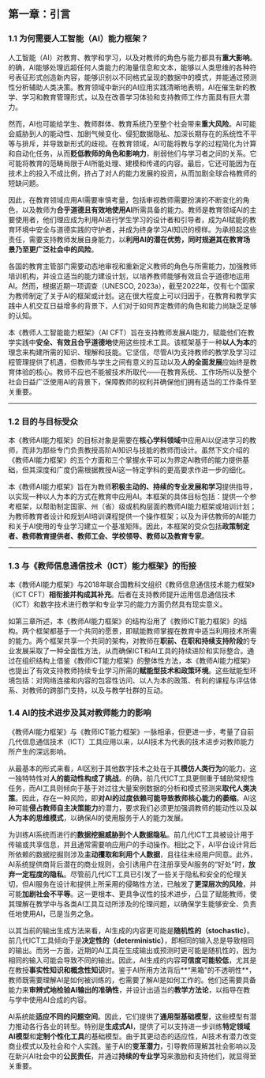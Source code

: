 ## 第一章：引言

### 1.1 为何需要人工智能（AI）能力框架？

人工智能（AI）对教育、教学和学习，以及对教师的角色与能力都具有**重大影响**。的确，AI能够处理远超任何人类能力的海量信息和文本，能够以人类思维的各种符号表征形式创造新内容，能够识别以不同格式呈现的数据中的模式，并能通过预测性分析辅助人类决策。教育领域中新兴的AI应用实践清晰地表明，AI在催生新的教学、学习和教育管理形式，以及在改善学习体验和支持教师工作方面具有巨大潜力。

然而，AI也可能给学生、教师群体、教育系统乃至整个社会带来**重大风险**。AI可能会威胁到人的能动性、加剧气候变化、侵犯数据隐私、加深长期存在的系统性不平等与排斥，并导致新形式的歧视。在教育领域，AI可能将教与学的过程简化为计算和自动化任务，从而**贬低教师的角色和影响力**，削弱他们与学习者之间的关系。它可能将教育的范畴局限于AI所能处理、建模和传递的内容。最后，它还可能因为在技术上的投入不成比例，挤占了对人的能力发展的投资，从而加剧全球合格教师的短缺问题。

因此，在教育领域应用AI需要审慎考量，包括审视教师需要扮演的不断变化的角色，以及教师为**合乎道德且有效地使用AI**所需具备的能力。教师是教育领域AI的主要使用者，他们理应成为利用AI进行学生学习的设计者和引导者，成为AI赋能的教育环境中安全与道德实践的守护者，并成为终身学习AI知识的榜样。为承担起这些责任，需要支持教师发展自身能力，以**利用AI的潜在优势，同时规避其在教育场景乃至更广泛社会中的风险**。

各国的教育主管部门需要动态地审视和重新定义教师的角色与所需能力，加强教师培训机构，并设立适当的能力建设计划，以培养教师能够有效且合乎道德地运用AI。然而，根据近期一项调查（UNESCO, 2023a），截至2022年，仅有七个国家为教师制定了关于AI的框架或计划。这在很大程度上可以归因于，在教育和教学实践中人机交互日益增多的背景下，人们对于如何界定教师的角色和能力尚缺乏足够的认知。

本《教师人工智能能力框架》（AI CFT）旨在支持教师发展AI能力，赋能他们在教学实践中**安全、有效且合乎道德地**使用这些技术工具。该框架基于一种**以人为本**的理念来构建所需的知识、理解和技能。它坚信，尽管AI为支持教师的教学及学习过程管理提供了机遇，但教师与学生之间有意义的互动以及**人的全面发展**应始终是教育体验的核心。教师不应也不能被技术所取代——在教育系统、工作场所以及整个社会日益广泛使用AI的背景下，保障教师的权利并确保他们拥有适当的工作条件至关重要。

---

### 1.2 目的与目标受众

本《教师AI能力框架》的目标对象是需要在**核心学科领域**中应用AI以促进学习的教师，而非为那些专门负责教授高阶AI知识与技能的教师而设计。虽然下文介绍的《教师AI能力框架》的五个方面和三个掌握水平可以为界定AI教师的能力提供基础，但其深度和广度仍需根据教授AI这一特定学科的更高要求作进一步的细化。

本《教师AI能力框架》旨在为教师**积极主动的、持续的专业发展和学习**提供指导，以实现一种以人为本的方式在教育中应用AI。本框架的具体目标包括：提供一个参考框架，以帮助制定国家、州（省）级或机构层面的教师AI能力框架或培训计划；为教师教育者设计和规划AI培训课程提供一个操作框架；以及为评估教师的AI能力和关于AI使用的专业学习建立一个基准矩阵。因此，本框架的受众包括**政策制定者、教师教育提供者、教师工会、学校领导、教师以及教育专家**。

---

### 1.3 与《教师信息通信技术（ICT）能力框架》的衔接

本《教师AI能力框架》与2018年联合国教科文组织《教师信息通信技术能力框架》（ICT CFT）**相衔接并构成其补充**。后者在支持教师提升运用信息通信技术（ICT）和数字技术进行教学和专业学习的能力方面仍然具有现实意义。

如第三章所述，本《教师AI能力框架》的结构沿用了《教师ICT能力框架》的结构。两个框架都基于一个共同的愿景，即赋能教师掌握在教育中适当利用技术所需的能力。两个框架共享一个共同的架构，对教师在**职前、在职和持续支持阶段**的专业发展采取了一种全面性方法，从而确保ICT和AI工具的持续进阶和实际整合。通过在组织结构上借鉴《教师ICT能力框架》的整体性方法，本《教师AI能力框架》也提出了有效支持教师持续专业学习所需的**赋能型技术和政策环境**。这些赋能型环境包括：对网络连接和内容的包容性访问、以人为本的政策、有利的课程与评估体系、对教师的跨部门支持，以及与教学社群的互动。

### 1.4 AI的技术进步及其对教师能力的影响

《教师AI能力框架》与《教师ICT能力框架》一脉相承，但更进一步，考量了自前几代信息通信技术（ICT）工具应用以来，以AI技术为代表的技术进步对教师能力所产生的深远影响。

从最基本的形式来看，AI区别于其他数字技术之处在于其**模仿人类行为**的能力。这一独特特性对**人的能动性构成了挑战**。的确，前几代ICT工具更侧重于辅助常规性任务，而AI工具则倾向于基于对过往大量案例数据的分析和模式预测来**取代人类决策**。因此，存在一种风险，即**对AI的过度依赖可能导致教师核心能力的萎缩**。AI这种可能**侵占教师自主决策能力**的潜力，要求我们必须更加强调教师的能动性以及**以人为本的思维模式**，以确保AI的使用服务于人的能力发展。

为训练AI系统而进行的**数据挖掘威胁到个人数据隐私**。前几代ICT工具被设计用于传输或共享信息，并且通常需要响应用户的手动操作。相比之下，AI平台设计背后所依赖的数据挖掘则涉及**主动攫取和利用个人数据**，且往往未经用户同意。此外，AI系统提供商背后潜在的商业规则，会引诱用户在注册享受AI服务的“好处”时，**放弃一定程度的隐私**。尽管前几代ICT工具已引发了一些关于隐私和安全的伦理关切，但AI服务在设计和提供上所采用的侵略性方法，已触发了**更深层次的风险**，并可能**加剧社会不平等**。这一更根本、更具争议性的技术进步，凸显了赋能教师，使其理解在教学中与各类AI工具互动所涉及的伦理问题，以确保学生能够安全、负责任地使用AI，已是当务之急。

以其当前的输出生成方法来看，AI生成的内容更可能是**随机性的（stochastic）**。前几代ICT工具倾向于是**决定性的（deterministic）**，即相同的输入总是导致相同的输出。而另一方面，近期的AI工具在生成输出或预测时更可能是随机性的，因为相同的输入可能会导致不同的输出。因此，AI生成的内容**可信度可能较低**，尤其是在教授**事实性知识和概念性知识**时。鉴于AI所用方法背后**“黑箱”的不透明性**，教师既需要理解AI是如何被训练的，也需要了解AI是如何工作的。他们还需要具备能力来**审辨式地检验AI输出的准确性**，并设计出适当的**教学方法论**，以指导在教与学中使用AI合成的内容。

AI系统能**适应不同的问题空间**。因此，它们提供了**通用型基础模型**，这些模型有潜力推动各行各业的转型。特别是**生成式AI**，提供了可以支持进一步训练**特定领域AI模型**和**定制个性化工具**的基础模型。由于其更动态的适应性，AI技术有潜力改变商业模式以及社会和个人实践。鉴于AI的**变革潜力**，引导教师理解其社会影响以及在新兴AI社会中的**公民责任**，并通过**持续的专业学习**来激励和支持他们，就显得至关重要。
